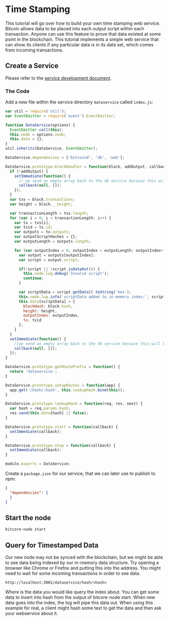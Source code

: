 # Time Stamping

This tutorial will go over how to build your own time stamping web service. Bitcoin allows data to be placed into each output script within each transaction. Anyone can use this feature to prove that data existed at some point in the blockchain. This tutorial implements a simple web service that can show its clients if any particular data is in its data set, which comes from incoming transactions.

## Create a Service

Please refer to the [service development document](service-development.html).

### The Code

Add a new file within the service directory `dataservice` called `index.js`:

```js
var util = require('util');
var EventEmitter = require('event').EventEmitter;

function DataService(options) {
  EventEmitter.call(this);
  this.node = options.node;
  this.data = {};
}
util.inherits(DataService, EventEmitter);

DataService.dependencies = ['bitcoind', 'db', 'web'];

DataService.prototype.blockHandler = function(block, addOutput, callback) {
  if (!addOutput) {
    setImmediate(function() {
      // we send an empty array back to the db service because this will be in-memory only
      callback(null, []);
    });
  }
  var txs = block.transactions;
  var height = block.__height;

  var transactionLength = txs.length;
  for (var i = 0; i < transactionLength; i++) {
    var tx = txs[i];
    var txid = tx.id;
    var outputs = tx.outputs;
    var outputScriptHashes = {};
    var outputLength = outputs.length;

    for (var outputIndex = 0; outputIndex < outputLength; outputIndex++) {
      var output = outputs[outputIndex];
      var script = output.script;

      if(!script || !script.isDataOut()) {
        this.node.log.debug('Invalid script');
        continue;
      }

      var scriptData = script.getData().toString('hex');
      this.node.log.info('scriptData added to in-memory index:', scriptData);
      this.data[scriptData] = {
        blockHash: block.hash,
        height: height,
        outputIndex: outputIndex,
        tx: txid
      };
    }
  }
  setImmediate(function() {
    //we send an empty array back to the db service because this will be in-memory only
    callback(null, []);
  });
}

DataService.prototype.getRoutePrefix = function() {
  return 'dataservice';
}

DataService.prototype.setupRoutes = function(app) {
  app.get('/hash/:hash', this.lookupHash.bind(this));
}

DataService.prototype.lookupHash = function(req, res, next) {
  var hash = req.params.hash;
  res.send(this.data[hash] || false);
}

DataService.prototype.start = function(callback) {
  setImmediate(callback);
}

DataService.prototype.stop = function(callback) {
  setImmediate(callback);
}

module.exports = DataService;
```

Create a `package.json` for our service, that we can later use to publish to npm:

```json
{
  "dependencies": {
  }
}
```

## Start the node

```sh
bitcore-node start
```

## Query for Timestamped Data

Our new node may not be synced with the blockchain, but we might be able to see data being indexed by our in-memory data structure. Try opening a browser like Chrome or Firefox and putting this into the address. You might need to wait for some incoming transactions in order to see data.

`http://localhost:3001/dataservice/hash/<hash>`

Where <hash> is the data you would like query the index about. You can get some data to insert into hash from the output of bitcore-node start. When new data goes into the index, the log will pipe this data out. When using this example for real, a client might hash some text to get the data and then ask your webservice about it.
